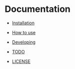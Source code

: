 Documentation
=============================

* [Installation](https://github.com/entering/LCacheBundle/blob/master/Resources/doc/installation.md)

* [How to use](https://github.com/entering/LCacheBundle/blob/master/Resources/doc/howtouse.md)

* [Developing](https://github.com/entering/LCacheBundle/blob/master/Resources/doc/developing.md)

* [TODO](https://github.com/entering/LCacheBundle/blob/master/Resources/doc/todo.md)

* [LICENSE](https://github.com/entering/LCacheBundle/blob/master/Resources/doc/LICENSE) 
